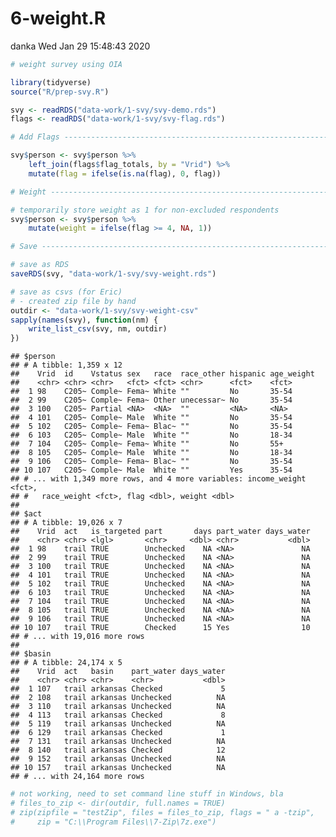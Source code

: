 6-weight.R
================
danka
Wed Jan 29 15:48:43 2020

``` r
# weight survey using OIA

library(tidyverse)
source("R/prep-svy.R")

svy <- readRDS("data-work/1-svy/svy-demo.rds")
flags <- readRDS("data-work/1-svy/svy-flag.rds")

# Add Flags ---------------------------------------------------------------

svy$person <- svy$person %>%
    left_join(flags$flag_totals, by = "Vrid") %>%
    mutate(flag = ifelse(is.na(flag), 0, flag))

# Weight ------------------------------------------------------------------

# temporarily store weight as 1 for non-excluded respondents
svy$person <- svy$person %>%
    mutate(weight = ifelse(flag >= 4, NA, 1))

# Save --------------------------------------------------------------------

# save as RDS
saveRDS(svy, "data-work/1-svy/svy-weight.rds")

# save as csvs (for Eric)
# - created zip file by hand
outdir <- "data-work/1-svy/svy-weight-csv"
sapply(names(svy), function(nm) {
    write_list_csv(svy, nm, outdir)
})
```

    ## $person
    ## # A tibble: 1,359 x 12
    ##    Vrid  id    Vstatus sex   race  race_other hispanic age_weight
    ##    <chr> <chr> <chr>   <fct> <fct> <chr>      <fct>    <fct>     
    ##  1 98    C205~ Comple~ Fema~ White ""         No       35-54     
    ##  2 99    C205~ Comple~ Fema~ Other unecessar~ No       35-54     
    ##  3 100   C205~ Partial <NA>  <NA>  ""         <NA>     <NA>      
    ##  4 101   C205~ Comple~ Male  White ""         No       35-54     
    ##  5 102   C205~ Comple~ Fema~ Blac~ ""         No       35-54     
    ##  6 103   C205~ Comple~ Male  White ""         No       18-34     
    ##  7 104   C205~ Comple~ Fema~ White ""         No       55+       
    ##  8 105   C205~ Comple~ Male  White ""         No       18-34     
    ##  9 106   C205~ Comple~ Fema~ Blac~ ""         No       35-54     
    ## 10 107   C205~ Comple~ Male  White ""         Yes      35-54     
    ## # ... with 1,349 more rows, and 4 more variables: income_weight <fct>,
    ## #   race_weight <fct>, flag <dbl>, weight <dbl>
    ## 
    ## $act
    ## # A tibble: 19,026 x 7
    ##    Vrid  act   is_targeted part       days part_water days_water
    ##    <chr> <chr> <lgl>       <chr>     <dbl> <chr>           <dbl>
    ##  1 98    trail TRUE        Unchecked    NA <NA>               NA
    ##  2 99    trail TRUE        Unchecked    NA <NA>               NA
    ##  3 100   trail TRUE        Unchecked    NA <NA>               NA
    ##  4 101   trail TRUE        Unchecked    NA <NA>               NA
    ##  5 102   trail TRUE        Unchecked    NA <NA>               NA
    ##  6 103   trail TRUE        Unchecked    NA <NA>               NA
    ##  7 104   trail TRUE        Unchecked    NA <NA>               NA
    ##  8 105   trail TRUE        Unchecked    NA <NA>               NA
    ##  9 106   trail TRUE        Unchecked    NA <NA>               NA
    ## 10 107   trail TRUE        Checked      15 Yes                10
    ## # ... with 19,016 more rows
    ## 
    ## $basin
    ## # A tibble: 24,174 x 5
    ##    Vrid  act   basin    part_water days_water
    ##    <chr> <chr> <chr>    <chr>           <dbl>
    ##  1 107   trail arkansas Checked             5
    ##  2 108   trail arkansas Unchecked          NA
    ##  3 110   trail arkansas Unchecked          NA
    ##  4 113   trail arkansas Checked             8
    ##  5 119   trail arkansas Unchecked          NA
    ##  6 129   trail arkansas Checked             1
    ##  7 131   trail arkansas Unchecked          NA
    ##  8 140   trail arkansas Checked            12
    ##  9 152   trail arkansas Unchecked          NA
    ## 10 157   trail arkansas Unchecked          NA
    ## # ... with 24,164 more rows

``` r
# not working, need to set command line stuff in Windows, bla
# files_to_zip <- dir(outdir, full.names = TRUE)
# zip(zipfile = "testZip", files = files_to_zip, flags = " a -tzip",
#     zip = "C:\\Program Files\\7-Zip\7z.exe")
```

